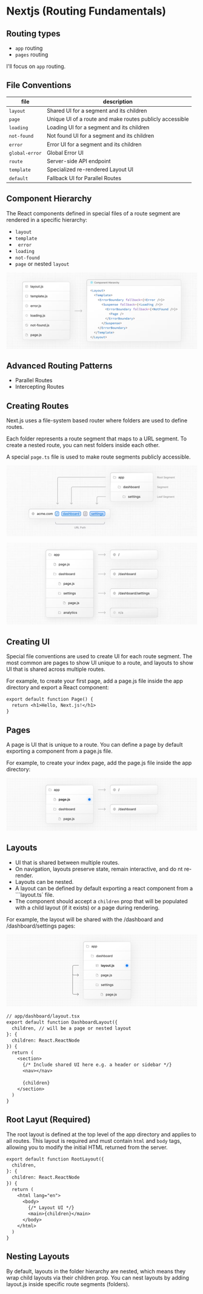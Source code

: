 # Nextjs (Routing Fundamentals)

## Routing types

- ```app``` routing
- ```pages``` routing

I'll focus on ```app``` routing.

## File Conventions

|file|description|
|---|---|
|```layout```|Shared UI for a segment and its children|
|```page```|Unique UI of a route and make routes publicly accessible|
|```loading```|Loading UI for a segment and its children|
|```not-found```|Not found UI for a segment and its children|
|```error```|Error UI for a segment and its children|
|```global-error```|Global Error UI|
|```route```|Server-side API endpoint|
|```template```|Specialized re-rendered Layout UI|
|```default```|Fallback UI for Parallel Routes|

## Component Hierarchy

The React components defined in special files of a route segment are rendered in a specific hierarchy:
- ```layout```
- ```template```
- ``` error```
- ```loading```
- ```not-found```
- ```page``` or nested ```layout```

![Component Hierarcy](../../images/file-conventions-component-hierarchy.jpg)

## Advanced Routing Patterns

- Parallel Routes
- Intercepting Routes

## Creating Routes

Next.js uses a file-system based router where folders are used to define routes.

Each folder represents a route segment that maps to a URL segment. To create a nested route, you can nest folders inside each other.

A special ```page.ts``` file is used to make route segments publicly accessible.

![Creating Routes](../../images/route-segments-to-path-segments.jpg)

![Creating Routes](../../images/defining-routes.jpg)

## Creating UI

Special file conventions are used to create UI for each route segment. The most common are pages to show UI unique to a route, and layouts to show UI that is shared across multiple routes.

For example, to create your first page, add a page.js file inside the app directory and export a React component:

```tsx
export default function Page() {
  return <h1>Hello, Next.js!</h1>
}
```

## Pages

A page is UI that is unique to a route. You can define a page by default exporting a component from a page.js file.

For example, to create your index page, add the page.js file inside the app directory:

![Pages](../../images/page-special-file.jpg)

## Layouts

- UI that is shared between multiple routes.
- On navigation, layouts preserve state, remain interactive, and do nt re-render.
- Layouts can be nested.
- A layout can be defined by default exporting a react component from a ```layout.ts` file.
- The component should accept a ```children``` prop that will be populated with a child layout (if it exists) or a page during rendering.

For example, the layout will be shared with the /dashboard and /dashboard/settings pages:

![Layouts](../../images/layout-special-file.jpg)

```tsx
// app/dashboard/layout.tsx
export default function DashboardLayout({
  children, // will be a page or nested layout
}: {
  children: React.ReactNode
}) {
  return (
    <section>
      {/* Include shared UI here e.g. a header or sidebar */}
      <nav></nav>
 
      {children}
    </section>
  )
}
```

## Root Layut (Required)

The root layout is defined at the top level of the app directory and applies to all routes. This layout is required and must contain ```html``` and ```body``` tags, allowing you to modify the initial HTML returned from the server.

```tsx
export default function RootLayout({
  children,
}: {
  children: React.ReactNode
}) {
  return (
    <html lang="en">
      <body>
        {/* Layout UI */}
        <main>{children}</main>
      </body>
    </html>
  )
}
```

## Nesting Layouts

By default, layouts in the folder hierarchy are nested, which means they wrap child layouts via their children prop. You can nest layouts by adding layout.js inside specific route segments (folders).


